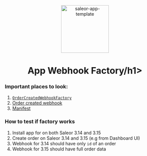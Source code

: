 <div align="center">
<img width="150" alt="saleor-app-template" src="https://user-images.githubusercontent.com/4006792/215185065-4ef2eda4-ca71-48cc-b14b-c776e0b491b6.png">
</div>

<div align="center">
  <h1>App Webhook Factory/h1>
</div>

### Important places to look:

1. [`OrderCreatedWebhookFactory`](src/lib/order-created-webhook-factory.ts)
2. [Order created webhook](src/pages/api/webhooks/order-created.ts)
3. [Manifest](src/pages/api/manifest.ts)

### How to test if factory works

1. Install app for on both Saleor 3.14 and 3.15
2. Create order on Saleor 3.14 and 3.15 (e.g from Dashboard UI)
3. Webhook for 3.14 should have only `id` of an order
4. Webhook for 3.15 should have full order data
